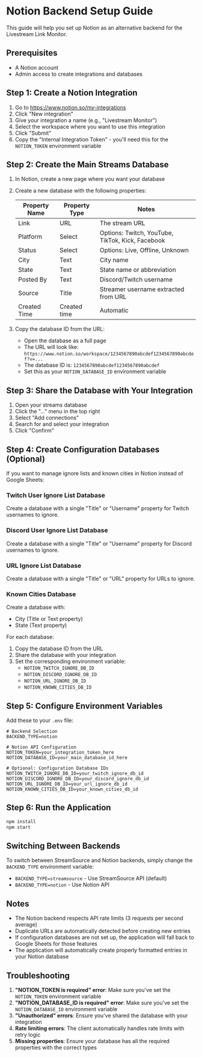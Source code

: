 # Notion Backend Setup Guide

This guide will help you set up Notion as an alternative backend for the Livestream Link Monitor.

## Prerequisites

- A Notion account
- Admin access to create integrations and databases

## Step 1: Create a Notion Integration

1. Go to https://www.notion.so/my-integrations
2. Click "New integration"
3. Give your integration a name (e.g., "Livestream Monitor")
4. Select the workspace where you want to use this integration
5. Click "Submit"
6. Copy the "Internal Integration Token" - you'll need this for the `NOTION_TOKEN` environment variable

## Step 2: Create the Main Streams Database

1. In Notion, create a new page where you want your database
2. Create a new database with the following properties:

   | Property Name | Property Type | Notes |
   |--------------|---------------|-------|
   | Link | URL | The stream URL |
   | Platform | Select | Options: Twitch, YouTube, TikTok, Kick, Facebook |
   | Status | Select | Options: Live, Offline, Unknown |
   | City | Text | City name |
   | State | Text | State name or abbreviation |
   | Posted By | Text | Discord/Twitch username |
   | Source | Title | Streamer username extracted from URL |
   | Created Time | Created time | Automatic |

3. Copy the database ID from the URL:
   - Open the database as a full page
   - The URL will look like: `https://www.notion.so/workspace/1234567890abcdef1234567890abcdef?v=...`
   - The database ID is: `1234567890abcdef1234567890abcdef`
   - Set this as your `NOTION_DATABASE_ID` environment variable

## Step 3: Share the Database with Your Integration

1. Open your streams database
2. Click the "..." menu in the top right
3. Select "Add connections"
4. Search for and select your integration
5. Click "Confirm"

## Step 4: Create Configuration Databases (Optional)

If you want to manage ignore lists and known cities in Notion instead of Google Sheets:

### Twitch User Ignore List Database
Create a database with a single "Title" or "Username" property for Twitch usernames to ignore.

### Discord User Ignore List Database
Create a database with a single "Title" or "Username" property for Discord usernames to ignore.

### URL Ignore List Database
Create a database with a single "Title" or "URL" property for URLs to ignore.

### Known Cities Database
Create a database with:
- City (Title or Text property)
- State (Text property)

For each database:
1. Copy the database ID from the URL
2. Share the database with your integration
3. Set the corresponding environment variable:
   - `NOTION_TWITCH_IGNORE_DB_ID`
   - `NOTION_DISCORD_IGNORE_DB_ID`
   - `NOTION_URL_IGNORE_DB_ID`
   - `NOTION_KNOWN_CITIES_DB_ID`

## Step 5: Configure Environment Variables

Add these to your `.env` file:

```env
# Backend Selection
BACKEND_TYPE=notion

# Notion API Configuration
NOTION_TOKEN=your_integration_token_here
NOTION_DATABASE_ID=your_main_database_id_here

# Optional: Configuration Database IDs
NOTION_TWITCH_IGNORE_DB_ID=your_twitch_ignore_db_id
NOTION_DISCORD_IGNORE_DB_ID=your_discord_ignore_db_id
NOTION_URL_IGNORE_DB_ID=your_url_ignore_db_id
NOTION_KNOWN_CITIES_DB_ID=your_known_cities_db_id
```

## Step 6: Run the Application

```bash
npm install
npm start
```

## Switching Between Backends

To switch between StreamSource and Notion backends, simply change the `BACKEND_TYPE` environment variable:
- `BACKEND_TYPE=streamsource` - Use StreamSource API (default)
- `BACKEND_TYPE=notion` - Use Notion API

## Notes

- The Notion backend respects API rate limits (3 requests per second average)
- Duplicate URLs are automatically detected before creating new entries
- If configuration databases are not set up, the application will fall back to Google Sheets for those features
- The application will automatically create properly formatted entries in your Notion database

## Troubleshooting

1. **"NOTION_TOKEN is required" error**: Make sure you've set the `NOTION_TOKEN` environment variable
2. **"NOTION_DATABASE_ID is required" error**: Make sure you've set the `NOTION_DATABASE_ID` environment variable
3. **"Unauthorized" errors**: Ensure you've shared the database with your integration
4. **Rate limiting errors**: The client automatically handles rate limits with retry logic
5. **Missing properties**: Ensure your database has all the required properties with the correct types